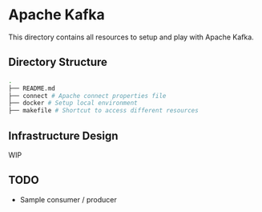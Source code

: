 # Apache Kafka

This directory contains all resources to setup and play with Apache Kafka.

## Directory Structure

```sh
.
├── README.md
├── connect # Apache connect properties file
├── docker # Setup local environment
├── makefile # Shortcut to access different resources
```

## Infrastructure Design

WIP

## TODO

- Sample consumer / producer
